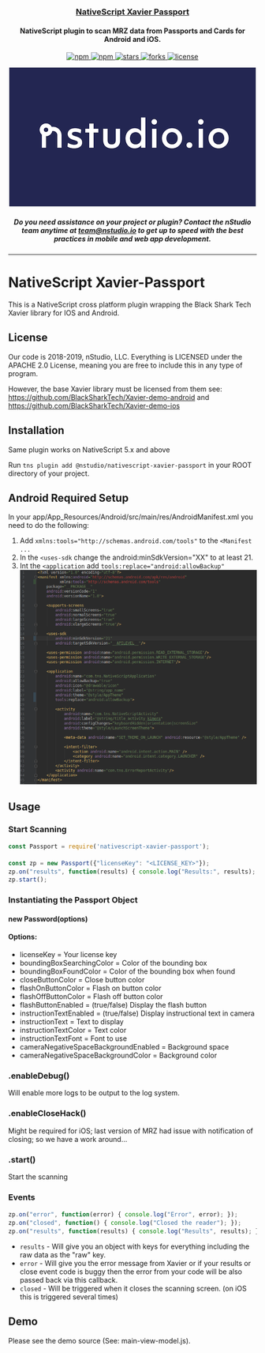 
<a align="center" href="https://www.npmjs.com/package/@nstudio/nativescript-xavier-passport">
    <h3 align="center">NativeScript Xavier Passport</h3>
</a>
<h4 align="center">NativeScript plugin to scan MRZ data from Passports and Cards for Android and iOS.</h4>

<p align="center">
    <a href="https://www.npmjs.com/package/@nstudio/nativescript-xavier-passport">
        <img src="https://img.shields.io/npm/v/@nstudio/nativescript-xavier-passport.svg" alt="npm">
    </a>
    <a href="https://www.npmjs.com/package/@nstudio/nativescript-xavier-passport">
        <img src="https://img.shields.io/npm/dt/@nstudio/nativescript-xavier-passport.svg?label=npm%20downloads" alt="npm">
    </a>
    <a href="https://github.com/nstudio/nativescript-xavier-passport/stargazers">
        <img src="https://img.shields.io/github/stars/nstudio/nativescript-xavier-passport.svg" alt="stars">
    </a>
     <a href="https://github.com/nstudio/nativescript-xavier-passport/network">
        <img src="https://img.shields.io/github/forks/nstudio/nativescript-xavier-passport.svg" alt="forks">
    </a>
    <a href="https://github.com/nstudio/nativescript-xavier-passport/blob/master/LICENSE.md">
        <img src="https://img.shields.io/github/license/nstudio/nativescript-xavier-passport.svg" alt="license">
    </a>
</p>

<p align="center">
    <a align="center" href="https://nstudio.io">
      <img src="https://raw.githubusercontent.com/nstudio/media/master/images/nstudio-banner.png" alt="nStudio banner">
    </a>
    <h5 align="center">Do you need assistance on your project or plugin? Contact the nStudio team anytime at <a href="mailto:team@nstudio.io">team@nstudio.io</a> to get up to speed with the best practices in mobile and web app development.
    </h5>
</p>

---


# NativeScript Xavier-Passport

This is a NativeScript cross platform plugin wrapping the Black Shark Tech Xavier library for IOS and Android.

## License

Our code is 2018-2019, nStudio, LLC.  Everything is LICENSED under the APACHE 2.0 License, meaning you are free to include this in any type of program.  

However, the base Xavier library must be licensed from them see: 
https://github.com/BlackSharkTech/Xavier-demo-android
and 
https://github.com/BlackSharkTech/Xavier-demo-ios


## Installation 
Same plugin works on NativeScript 5.x and above

Run `tns plugin add @nstudio/nativescript-xavier-passport` in your ROOT directory of your project.

## Android Required Setup
In your app/App_Resources/Android/src/main/res/AndroidManifest.xml you need to do the following:
1. Add `xmlns:tools="http://schemas.android.com/tools"` to the `<Manifest ...`
2. In the `<uses-sdk` change the android:minSdkVersion="XX" to at least 21.
3. Int the `<application` add `tools:replace="android:allowBackup"`  
![Files](../docs/xavier_android_manifest.png)


## Usage

### Start Scanning
```js
const Passport = require('nativescript-xavier-passport');

const zp = new Passport({"licenseKey": "<LICENSE_KEY>"});
zp.on("results", function(results) { console.log("Results:", results); });
zp.start();

```


### Instantiating the Passport Object
#### new Password(options)
#### Options:
- licenseKey = Your license key
- boundingBoxSearchingColor =  Color of the bounding box
- boundingBoxFoundColor = Color of the bounding box when found
- closeButtonColor = Close button color
- flashOnButtonColor = Flash on button color
- flashOffButtonColor = Flash off button color
- flashButtonEnabled = (true/false) Display the flash button
- instructionTextEnabled = (true/false) Display instructional text in camera 
- instructionText = Text to display
- instructionTextColor = Text color
- instructionTextFont = Font to use
- cameraNegativeSpaceBackgroundEnabled = Background space 
- cameraNegativeSpaceBackgroundColor = Background color



### .enableDebug()
Will enable more logs to be output to the log system.

### .enableCloseHack()
Might be required for iOS; last version of MRZ had issue with notification of closing; so we have a work around...

### .start()
Start the scanning

### Events
```js
zp.on("error", function(error) { console.log("Error", error); });
zp.on("closed", function() { console.log("Closed the reader"); });
zp.on("results", function(results) { console.log("Results", results); });
```

- `results` - Will give you an object with keys for everything including the raw data as the "raw" key.
- `error`   - Will give you the error message from Xavier or if your results or close event code is buggy then the error from your code will be also passed back via this callback.
- `closed`  - Will be triggered when it closes the scanning screen. (on iOS this is triggered several times)  
 
## Demo
 
 Please see the demo source (See: main-view-model.js).
   
